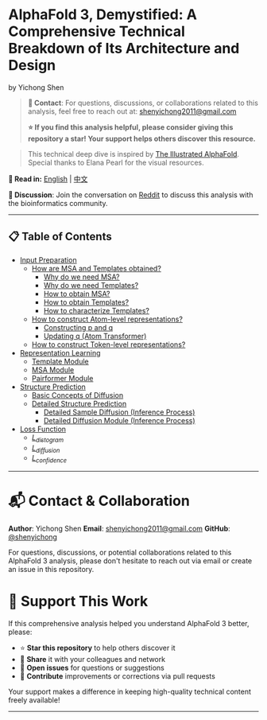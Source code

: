 # AlphaFold 3, Demystified: A Comprehensive Technical Breakdown of Its Architecture and Design

by Yichong Shen

> **📧 Contact**: For questions, discussions, or collaborations related to this analysis, feel free to reach out at: shenyichong2011@gmail.com
>
> **⭐ If you find this analysis helpful, please consider giving this repository a star! Your support helps others discover this resource.**

> This technical deep dive is inspired by [The Illustrated AlphaFold](https://elanapearl.github.io/blog/2024/the-illustrated-alphafold/). Special thanks to Elana Pearl for the visual resources.

**📖 Read in:** [English](README.md) | [中文](README.zh.md)

**💬 Discussion**: Join the conversation on [Reddit](https://www.reddit.com/r/bioinformatics/comments/1l7xcp3/alphafold_3_demystified_i_wrote_a_technical/) to discuss this analysis with the bioinformatics community.

--- 

## 📋 Table of Contents

- [Input Preparation](docs/Input%20Preparation.md)
  - [How are MSA and Templates obtained?](docs/Input%20Preparation.md#how-are-msa-and-templates-obtained)
    - [Why do we need MSA?](docs/Input%20Preparation.md#why-do-we-need-msa)
    - [Why do we need Templates?](docs/Input%20Preparation.md#why-do-we-need-templates)
    - [How to obtain MSA?](docs/Input%20Preparation.md#how-to-obtain-msa)
    - [How to obtain Templates?](docs/Input%20Preparation.md#how-to-obtain-templates)
    - [How to characterize Templates?](docs/Input%20Preparation.md#how-to-characterize-templates)
  - [How to construct Atom-level representations?](docs/Input%20Preparation.md#how-to-construct-atom-level-representations)
    - [Constructing p and q](docs/Input%20Preparation.md#constructing-p-and-q)
    - [Updating q (Atom Transformer)](docs/Input%20Preparation.md#updating-q-atom-transformer)
  - [How to construct Token-level representations?](docs/Input%20Preparation.md#how-to-construct-token-level-representations)
- [Representation Learning](docs/Representation%20Learning.md)
  - [Template Module](docs/Representation%20Learning.md#template-module)
  - [MSA Module](docs/Representation%20Learning.md#msa-module)
  - [Pairformer Module](docs/Representation%20Learning.md#pairformer-module)
- [Structure Prediction](docs/Structure%20Prediction.md)
  - [Basic Concepts of Diffusion](docs/Structure%20Prediction.md#basic-concepts-of-diffusion)
  - [Detailed Structure Prediction](docs/Structure%20Prediction.md#detailed-structure-prediction)
    - [Detailed Sample Diffusion (Inference Process)](docs/Structure%20Prediction.md#detailed-sample-diffusion-inference-process)
    - [Detailed Diffusion Module (Inference Process)](docs/Structure%20Prediction.md#detailed-diffusion-module-inference-process)
- [Loss Function](docs/Loss%20Function.md)
  - [$L_{distogram}$](docs/Loss%20Function.md#l_distogram)
  - [$L_{diffusion}$](docs/Loss%20Function.md#l_diffusion)
  - [$L_{confidence}$](docs/Loss%20Function.md#l_confidence)

---

# 📬 Contact & Collaboration

**Author**: Yichong Shen
**Email**: shenyichong2011@gmail.com
**GitHub**: [@shenyichong](https://github.com/shenyichong)

For questions, discussions, or potential collaborations related to this AlphaFold 3 analysis, please don't hesitate to reach out via email or create an issue in this repository.

# 🌟 Support This Work

If this comprehensive analysis helped you understand AlphaFold 3 better, please:

- ⭐ **Star this repository** to help others discover it
- 🔄 **Share** it with your colleagues and network
- 💭 **Open issues** for questions or suggestions
- 🤝 **Contribute** improvements or corrections via pull requests

Your support makes a difference in keeping high-quality technical content freely available!

---
